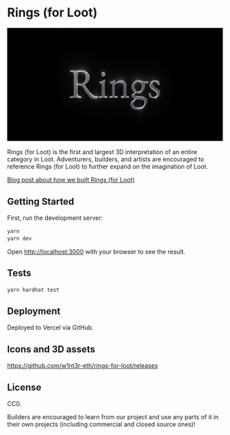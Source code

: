 # Rings (for Loot)

<a href="https://rings.market/"><img src="./public/og-image.png"></a>

Rings (for Loot) is the first and largest 3D interpretation of an entire category in Loot. Adventurers, builders, and artists are encouraged to reference Rings (for Loot) to further expand on the imagination of Loot.

[Blog post about how we built Rings (for Loot)](https://www.w1nt3r.xyz/building-rings-for-loot/)

## Getting Started

First, run the development server:

```bash
yarn
yarn dev
```

Open [http://localhost:3000](http://localhost:3000) with your browser to see the result.

## Tests

```bash
yarn hardhat test
```

## Deployment

Deployed to Vercel via GitHub.

## Icons and 3D assets

https://github.com/w1nt3r-eth/rings-for-loot/releases

## License

CC0.

Builders are encouraged to learn from our project and use any parts of it in their own projects (including commercial and closed source ones)!
